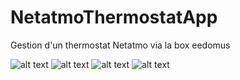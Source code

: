 # NetatmoThermostatApp
Gestion d'un thermostat Netatmo via la box eedomus

![alt text](https://img.shields.io/github/release/Thibautg16/NetatmoThermostatApp.svg?style=for-the-badge)
![alt text](https://img.shields.io/github/license/Thibautg16/NetatmoThermostatApp.svg?style=for-the-badge)
![alt text](https://img.shields.io/badge/Status-Beta-orange.svg?style=for-the-badge)
![alt text](https://img.shields.io/badge/twitter-@Thibautg16-blue.svg?style=for-the-badge)
